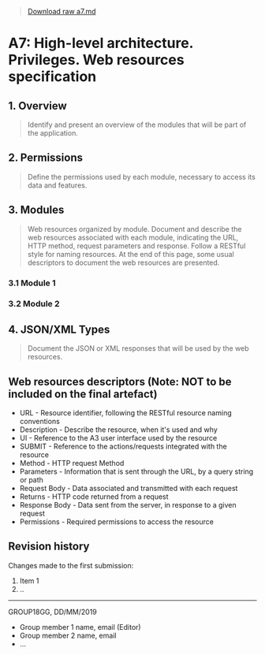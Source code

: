 > [Download raw a7.md](uploads/0f3b5c509147ee4e8238c0b6ef331b93/a7.md)

# A7: High-level architecture. Privileges. Web resources specification

## 1. Overview

> Identify and present an overview of the modules that will be part of the application.

## 2. Permissions

> Define the permissions used by each module, necessary to access its data and features.

## 3. Modules

> Web resources organized by module.
> Document and describe the web resources associated with each module, indicating the URL, HTTP method, request parameters and response.
> Follow a RESTful style for naming resources.
> At the end of this page, some usual descriptors to document the web resources are presented.

### 3.1 Module 1

### 3.2 Module 2

## 4. JSON/XML Types

> Document the JSON or XML responses that will be used by the web resources.

## Web resources descriptors (Note: **NOT to be included on the final artefact**)

* URL - Resource identifier, following the RESTful resource naming conventions 
* Description - Describe the resource, when it's used and why
* UI - Reference to the A3 user interface used by the resource
* SUBMIT - Reference to the actions/requests integrated with the resource
* Method - HTTP request Method
* Parameters - Information that is sent through the URL, by a query string or path
* Request Body - Data associated and transmitted with each request
* Returns - HTTP code returned from a request
* Response Body - Data sent from the server, in response to a given request
* Permissions - Required permissions to access the resource

## Revision history

Changes made to the first submission:
1. Item 1
1. ..

***
GROUP18GG, DD/MM/2019
 
* Group member 1 name, email (Editor)
* Group member 2 name, email
* ...
